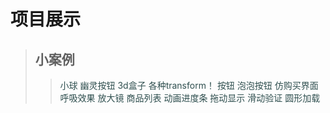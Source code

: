# 项目展示
> ## 小案例
>> <a href="./小球.html" style="text-decoration: none;color: darkslategray;">小球</a>
>> <a href="./幽灵按钮.html" style="text-decoration: none;color: darkslategray;">幽灵按钮</a>
>> <a href="./3d盒子.html" style="text-decoration: none;color: darkslategray;">3d盒子</a>
>><a href="./菜鸟网的transform.html" style="text-decoration: none;color: darkslategray;">各种transform！</a>
>><a href="./button.html" style="text-decoration: none;color: darkslategray;">按钮</a>
>><a href="./button3.html" style="text-decoration: none;color: darkslategray;">泡泡按钮</a>
>><a href="./仿购买界面.html" style="text-decoration: none;color: darkslategray;">仿购买界面</a>
>><a href="./canvas-呼吸效果.html" style="text-decoration: none;color: darkslategray;">呼吸效果</a>
>><a href="./作业放大镜.html" style="text-decoration: none;color: darkslategray;">放大镜</a>
>><a href="./商品列表.html" style="text-decoration: none;color: darkslategray;">商品列表</a>
>><a href="./动画进度条.html" style="text-decoration: none;color: darkslategray;">动画进度条</a>
>><a href="./拖动显示.html" style="text-decoration: none;color: darkslategray;">拖动显示</a>
>><a href="./滑动验证.html" style="text-decoration: none;color: darkslategray;">滑动验证</a>
>><a href="./canvas-loading.html" style="text-decoration: none;color: darkslategray;">圆形加载</a>
